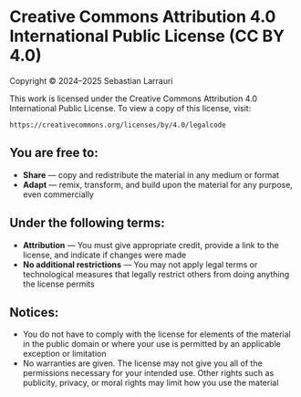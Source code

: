 # Creative Commons Attribution 4.0 International Public License (CC BY 4.0)

Copyright © 2024–2025 Sebastian Larrauri

This work is licensed under the Creative Commons Attribution 4.0 International Public License. To view a copy of this license, visit:

    https://creativecommons.org/licenses/by/4.0/legalcode

## You are free to:

- **Share** — copy and redistribute the material in any medium or format
- **Adapt** — remix, transform, and build upon the material for any purpose, even commercially

## Under the following terms:

- **Attribution** — You must give appropriate credit, provide a link to the license, and indicate if changes were made
- **No additional restrictions** — You may not apply legal terms or technological measures that legally restrict others from doing anything the license permits

## Notices:

- You do not have to comply with the license for elements of the material in the public domain or where your use is permitted by an applicable exception or limitation
- No warranties are given. The license may not give you all of the permissions necessary for your intended use. Other rights such as publicity, privacy, or moral rights may limit how you use the material
